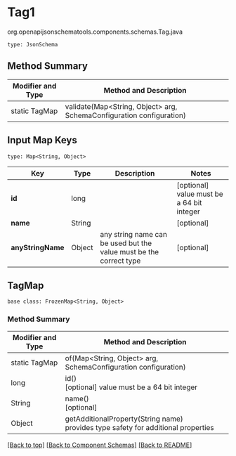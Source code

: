 # Tag1
org.openapijsonschematools.components.schemas.Tag.java
```
type: JsonSchema
```

## Method Summary
| Modifier and Type | Method and Description |
| ----------------- | ---------------------- |
| static TagMap | validate(Map<String, Object> arg, SchemaConfiguration configuration) |

## Input Map Keys
```
type: Map<String, Object>
```
Key | Type |  Description | Notes
------------ | ------------- | ------------- | -------------
**id** | long |  | [optional] value must be a 64 bit integer
**name** | String |  | [optional]
**anyStringName** | Object | any string name can be used but the value must be the correct type | [optional]

## TagMap
```
base class: FrozenMap<String, Object>
```

### Method Summary
| Modifier and Type | Method and Description |
| ----------------- | ---------------------- |
| static TagMap | of(Map<String, Object> arg, SchemaConfiguration configuration) |
| long | id()<br>[optional] value must be a 64 bit integer |
| String | name()<br>[optional] |
| Object | getAdditionalProperty(String name)<br>provides type safety for additional properties |

[[Back to top]](#top) [[Back to Component Schemas]](../../../README.md#Component-Schemas) [[Back to README]](../../../README.md)
